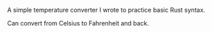 A simple temperature converter I wrote to practice basic Rust syntax.

Can convert from Celsius to Fahrenheit and back.
